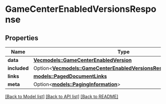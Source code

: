 # GameCenterEnabledVersionsResponse

## Properties

Name | Type | Description | Notes
------------ | ------------- | ------------- | -------------
**data** | [**Vec<models::GameCenterEnabledVersion>**](GameCenterEnabledVersion.md) |  | 
**included** | Option<[**Vec<models::GameCenterEnabledVersionsResponseIncludedInner>**](GameCenterEnabledVersionsResponse_included_inner.md)> |  | [optional]
**links** | [**models::PagedDocumentLinks**](PagedDocumentLinks.md) |  | 
**meta** | Option<[**models::PagingInformation**](PagingInformation.md)> |  | [optional]

[[Back to Model list]](../README.md#documentation-for-models) [[Back to API list]](../README.md#documentation-for-api-endpoints) [[Back to README]](../README.md)


